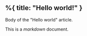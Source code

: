 %{
  title: "Hello world!"
}
---
Body of the "Hello world" article.

This is a *markdown* document.
